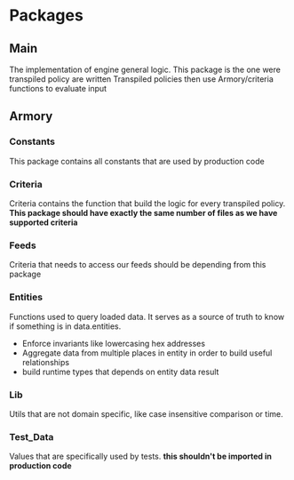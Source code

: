 # Packages

## Main

The implementation of engine general logic. This package is the one were transpiled policy are written
Transpiled policies then use Armory/criteria functions to evaluate input

## Armory

### Constants

This package contains all constants that are used by production code

### Criteria

Criteria contains the function that build the logic for every transpiled policy.
**This package should have exactly the same number of files as we have supported criteria**

### Feeds

Criteria that needs to access our feeds should be depending from this package

### Entities

Functions used to query loaded data. It serves as a source of truth to know if something is in data.entities.

- Enforce invariants like lowercasing hex addresses
- Aggregate data from multiple places in entity in order to build useful relationships
- build runtime types that depends on entity data result

### Lib

Utils that are not domain specific, like case insensitive comparison or time.

### Test_Data

Values that are specifically used by tests.
**this shouldn't be imported in production code**
